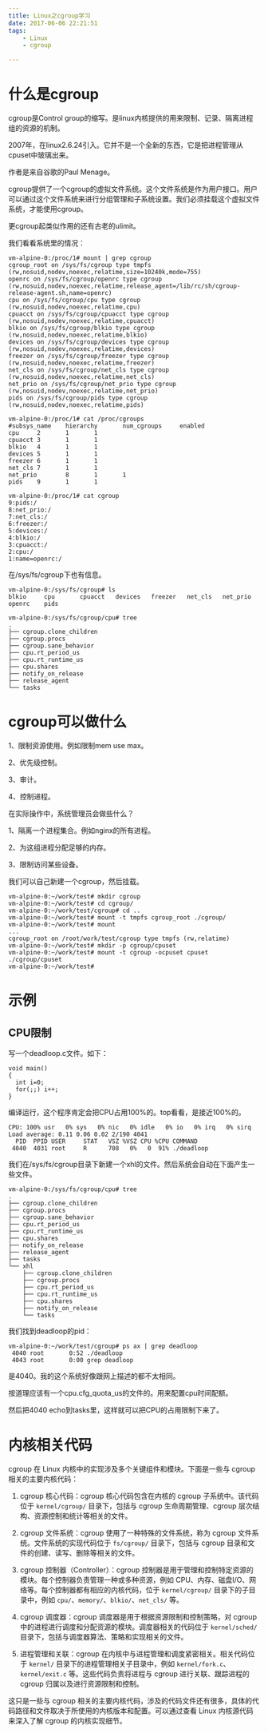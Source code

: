 ```yaml
---
title: Linux之cgroup学习
date: 2017-06-06 22:21:51
tags:
	- Linux
	- cgroup

---
```




# 什么是cgroup

cgroup是Control group的缩写。是linux内核提供的用来限制、记录、隔离进程组的资源的机制。

2007年，在linux2.6.24引入。它并不是一个全新的东西，它是把进程管理从cpuset中玻璃出来。

作者是来自谷歌的Paul Menage。

cgroup提供了一个cgroup的虚拟文件系统。这个文件系统是作为用户接口。用户可以通过这个文件系统来进行分组管理和子系统设置。我们必须挂载这个虚拟文件系统，才能使用cgroup。

更cgroup起类似作用的还有古老的ulimit。

我们看看系统里的情况：

```
vm-alpine-0:/proc/1# mount | grep cgroup
cgroup_root on /sys/fs/cgroup type tmpfs (rw,nosuid,nodev,noexec,relatime,size=10240k,mode=755)
openrc on /sys/fs/cgroup/openrc type cgroup (rw,nosuid,nodev,noexec,relatime,release_agent=/lib/rc/sh/cgroup-release-agent.sh,name=openrc)
cpu on /sys/fs/cgroup/cpu type cgroup (rw,nosuid,nodev,noexec,relatime,cpu)
cpuacct on /sys/fs/cgroup/cpuacct type cgroup (rw,nosuid,nodev,noexec,relatime,cpuacct)
blkio on /sys/fs/cgroup/blkio type cgroup (rw,nosuid,nodev,noexec,relatime,blkio)
devices on /sys/fs/cgroup/devices type cgroup (rw,nosuid,nodev,noexec,relatime,devices)
freezer on /sys/fs/cgroup/freezer type cgroup (rw,nosuid,nodev,noexec,relatime,freezer)
net_cls on /sys/fs/cgroup/net_cls type cgroup (rw,nosuid,nodev,noexec,relatime,net_cls)
net_prio on /sys/fs/cgroup/net_prio type cgroup (rw,nosuid,nodev,noexec,relatime,net_prio)
pids on /sys/fs/cgroup/pids type cgroup (rw,nosuid,nodev,noexec,relatime,pids)
```



```
vm-alpine-0:/proc/1# cat /proc/cgroups 
#subsys_name    hierarchy       num_cgroups     enabled
cpu     2       1       1
cpuacct 3       1       1
blkio   4       1       1
devices 5       1       1
freezer 6       1       1
net_cls 7       1       1
net_prio        8       1       1
pids    9       1       1
```

```
vm-alpine-0:/proc/1# cat cgroup 
9:pids:/
8:net_prio:/
7:net_cls:/
6:freezer:/
5:devices:/
4:blkio:/
3:cpuacct:/
2:cpu:/
1:name=openrc:/
```

在/sys/fs/cgroup下也有信息。

```
vm-alpine-0:/sys/fs/cgroup# ls
blkio     cpu       cpuacct   devices   freezer   net_cls   net_prio  openrc    pids
```

```
vm-alpine-0:/sys/fs/cgroup/cpu# tree
.
├── cgroup.clone_children
├── cgroup.procs
├── cgroup.sane_behavior
├── cpu.rt_period_us
├── cpu.rt_runtime_us
├── cpu.shares
├── notify_on_release
├── release_agent
└── tasks
```



# cgroup可以做什么

1、限制资源使用。例如限制mem use max。

2、优先级控制。

3、审计。

4、控制进程。

在实际操作中，系统管理员会做些什么？

1、隔离一个进程集合。例如nginx的所有进程。

2、为这组进程分配足够的内存。

3、限制访问某些设备。

我们可以自己新建一个cgroup，然后挂载。

```
vm-alpine-0:~/work/test# mkdir cgroup
vm-alpine-0:~/work/test# cd cgroup/
vm-alpine-0:~/work/test/cgroup# cd ..
vm-alpine-0:~/work/test# mount -t tmpfs cgroup_root ./cgroup/
vm-alpine-0:~/work/test# mount
...
cgroup_root on /root/work/test/cgroup type tmpfs (rw,relatime)
vm-alpine-0:~/work/test# mkdir -p cgroup/cpuset
vm-alpine-0:~/work/test# mount -t cgroup -ocpuset cpuset ./cgroup/cpuset
vm-alpine-0:~/work/test# 

```



# 示例

## CPU限制

写一个deadloop.c文件。如下：

```
void main()
{
  int i=0; 
  for(;;) i++;
}
```

编译运行，这个程序肯定会把CPU占用100%的。top看看，是接近100%的。

```
CPU: 100% usr   0% sys   0% nic   0% idle   0% io   0% irq   0% sirq
Load average: 0.11 0.06 0.02 2/190 4041
  PID  PPID USER     STAT   VSZ %VSZ CPU %CPU COMMAND
 4040  4031 root     R      708   0%   0  91% ./deadloop
```



我们在/sys/fs/cgroup目录下新建一个xhl的文件。然后系统会自动在下面产生一些文件。

```
vm-alpine-0:/sys/fs/cgroup/cpu# tree
.
├── cgroup.clone_children
├── cgroup.procs
├── cgroup.sane_behavior
├── cpu.rt_period_us
├── cpu.rt_runtime_us
├── cpu.shares
├── notify_on_release
├── release_agent
├── tasks
└── xhl
    ├── cgroup.clone_children
    ├── cgroup.procs
    ├── cpu.rt_period_us
    ├── cpu.rt_runtime_us
    ├── cpu.shares
    ├── notify_on_release
    └── tasks
```

我们找到deadloop的pid：

```
vm-alpine-0:~/work/test/cgroup# ps ax | grep deadloop
 4040 root       0:52 ./deadloop
 4043 root       0:00 grep deadloop
```

是4040。我的这个系统好像跟网上描述的都不太相同。

按道理应该有一个cpu.cfg_quota_us的文件的。用来配置cpu时间配额。

然后把4040 echo到tasks里，这样就可以把CPU的占用限制下来了。



# 内核相关代码

cgroup 在 Linux 内核中的实现涉及多个关键组件和模块。下面是一些与 cgroup 相关的主要内核代码：

1. cgroup 核心代码：cgroup 核心代码包含在内核的 cgroup 子系统中。该代码位于 `kernel/cgroup/` 目录下，包括与 cgroup 生命周期管理、cgroup 层次结构、资源控制和统计等相关的文件。

2. cgroup 文件系统：cgroup 使用了一种特殊的文件系统，称为 cgroup 文件系统。文件系统的实现代码位于 `fs/cgroup/` 目录下，包括与 cgroup 目录和文件的创建、读写、删除等相关的文件。

3. cgroup 控制器（Controller）：cgroup 控制器是用于管理和控制特定资源的模块。每个控制器负责管理一种或多种资源，例如 CPU、内存、磁盘I/O、网络等。每个控制器都有相应的内核代码，位于 `kernel/cgroup/` 目录下的子目录中，例如 `cpu/`、`memory/`、`blkio/`、`net_cls/` 等。

4. cgroup 调度器：cgroup 调度器是用于根据资源限制和控制策略，对 cgroup 中的进程进行调度和分配资源的模块。调度器相关的代码位于 `kernel/sched/` 目录下，包括与调度器算法、策略和实现相关的文件。

5. 进程管理和关联：cgroup 在内核中与进程管理和调度紧密相关。相关代码位于 `kernel/` 目录下的进程管理相关子目录中，例如 `kernel/fork.c`、`kernel/exit.c` 等。这些代码负责将进程与 cgroup 进行关联、跟踪进程的 cgroup 归属以及进行资源限制和控制。

这只是一些与 cgroup 相关的主要内核代码，涉及的代码文件还有很多，具体的代码路径和文件取决于所使用的内核版本和配置。可以通过查看 Linux 内核源代码来深入了解 cgroup 的内核实现细节。
